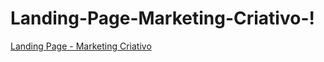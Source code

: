 # Landing-Page-Marketing-Criativo-!

[Landing Page - Marketing Criativo](https://user-images.githubusercontent.com/101493095/170176599-68eacd02-695e-46b2-87f1-9fd99884b7fb.png)
